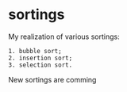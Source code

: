 # sortings
My realization of various sortings:

    1. bubble sort;
    2. insertion sort;
    3. selection sort.

New sortings are comming
